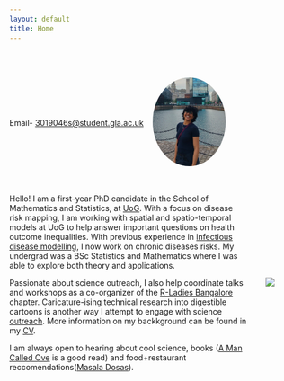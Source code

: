 ```yaml
---
layout: default
title: Home
---
```


<div style="display: flex; align-items: center; gap: 2rem; flex-wrap: wrap-reverse; margin-bottom: 2rem;">

<div style="flex: 1; min-width: 250px;">


Hello! I am a first-year PhD candidate in the School of Mathematics and Statistics, at [UoG](https://www.gla.ac.uk/schools/mathematicsstatistics/). With a focus on disease risk mapping, I am working with spatial and spatio-temporal models at UoG to help answer important questions on health outcome inequalities. With previous experience in [infectious disease modelling](https://sites.google.com/math.iith.ac.in/sayanteejana/team-members), I now work on chronic diseases risks. My undergrad was a BSc Statistics and Mathematics where I was able to explore both theory and applications.

Passionate about science outreach, I also help coordinate talks and workshops as a co-organizer of the [R-Ladies Bangalore](https://www.meetup.com/rladies-bangalore/?msockid=249ea3195d2e6f811d22b60a5c546e13) chapter. Caricature-ising technical research into digestible cartoons is another way I attempt to engage with science [outreach](\_pages\portfolio.html). More information on my backkground can be found in my [CV](\files\Meyvizhi_CV.pdf).

I am always open to hearing about cool science, books ([A Man Called Ove](https://www.goodreads.com/book/show/18774964-a-man-called-ove) is a good read) and food+restaurant reccomendations([Masala Dosas](https://centraltiffinroom.com/)).
</div>

<div>
  <img src="/20250420_110948.jpg" class="round-pic" style="width: 150px;">
</div>

------


<div style="display: flex; align-items: center; justify-content: space-between; margin-top: 3rem; gap: 1rem; flex-wrap: wrap-reverse;">

<div style="flex: 1; min-width: 200px;">

Email- 3019046s@student.gla.ac.uk 

</div>

<div style="flex-shrink: 0;">

<img src="/mey.jpg" alt="Profile picture" width="130" style="border-radius: 50%;">
</div>

</div>

